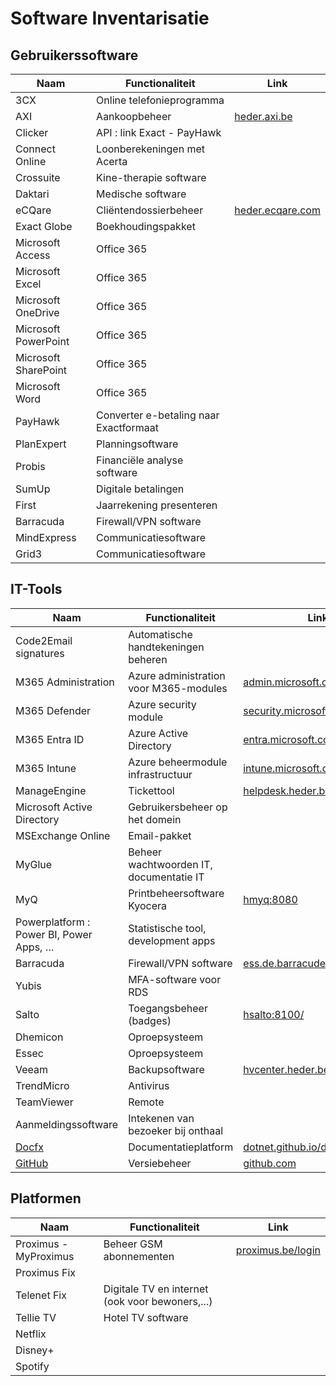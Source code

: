 # Software Inventarisatie

## Gebruikerssoftware

|Naam|Functionaliteit|Link|
|---|---|---|
|3CX|Online telefonieprogramma||
|AXI|Aankoopbeheer|[heder.axi.be](https://heder.axi.be/)|
|Clicker|API : link Exact - PayHawk||
|Connect Online|Loonberekeningen met Acerta||
|Crossuite|Kine-therapie software||
|Daktari|Medische software||
|eCQare|Cliëntendossierbeheer|[heder.ecqare.com](https://heder.ecqare.com/)|
|Exact Globe|Boekhoudingspakket||
|Microsoft Access|Office 365||
|Microsoft Excel|Office 365||
|Microsoft OneDrive|Office 365||
|Microsoft PowerPoint|Office 365||
|Microsoft SharePoint|Office 365||
|Microsoft Word|Office 365||
|PayHawk|Converter e-betaling naar Exactformaat||
|PlanExpert|Planningsoftware||
|Probis|Financiële analyse software||
|SumUp|Digitale betalingen||
|First|Jaarrekening presenteren||
|Barracuda|Firewall/VPN software||
|MindExpress|Communicatiesoftware||
|Grid3|Communicatiesoftware||

## IT-Tools


|Naam|Functionaliteit|Link|
|---|---|---|
|Code2Email signatures|Automatische handtekeningen beheren|
|M365 Administration|Azure administration voor M365-modules|[admin.microsoft.com](https://admin.microsoft.com/)|
|M365 Defender|Azure security module|[security.microsoft.com](https://security.microsoft.com/)|
|M365 Entra ID|Azure Active Directory|[entra.microsoft.com](https://entra.microsoft.com/)|
|M365 Intune|Azure beheermodule infrastructuur|[intune.microsoft.com](https://intune.microsoft.com/)|
|ManageEngine|Tickettool|[helpdesk.heder.be](https://helpdesk.heder.be/ESM.do?type=portal)|
|Microsoft Active Directory|Gebruikersbeheer op het domein||
|MSExchange Online|Email-pakket||
|MyGlue|Beheer wachtwoorden IT, documentatie IT||
|MyQ|Printbeheersoftware Kyocera|[hmyq:8080](https://hmyq:8080/)|
|Powerplatform : Power BI, Power Apps, …|Statistische tool, development apps||
|Barracuda|Firewall/VPN software|[ess.de.barracudenetworks.com](https://ess.de.barracudanetworks.com/)|
|Yubis|MFA-software voor RDS||
|Salto|Toegangsbeheer (badges)|[hsalto:8100/](http://hsalto:8100/)|
|Dhemicon|Oproepsysteem||
|Essec|Oproepsysteem||
|Veeam|Backupsoftware|[hvcenter.heder.be](https://hvcenter.heder.be/)|
|TrendMicro|Antivirus||
|TeamViewer|Remote||
|Aanmeldingssoftware|Intekenen van bezoeker bij onthaal||
|[Docfx](../it_docs/software/ittools/docfx.md)|Documentatieplatform|[dotnet.github.io/docfx/](https://dotnet.github.io/docfx/index.html)|
|[GitHub](../it_docs/software/ittools/github.md)|Versiebeheer|[github.com](https://github.com)|

## Platformen

|Naam|Functionaliteit|Link|
|---|---|---|
|Proximus - MyProximus|Beheer GSM abonnementen|[proximus.be/login](https://www.proximus.be/login/)|
|Proximus Fix|||
|Telenet Fix|Digitale TV en internet (ook voor bewoners,...)||
|Tellie TV|Hotel TV software||
|Netflix|||
|Disney+|||
|Spotify|||